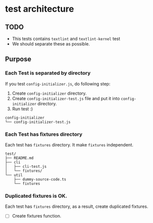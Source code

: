 # test architecture

## TODO

- This tests contains `textlint` and `textlint-kernel` test
- We should separate these as possible.

## Purpose

### Each Test is separated by directory

If you test `config-initializer.js`, do following step:

1. Create `config-initializer` directory.
2. Create `config-initializer-test.js` file and put it into `config-initializer` directory.
3. Run test :)

```
config-initializer
└── config-initializer-test.js
```

### Each Test has fixtures directory

Each test has `fixtures` directory.
It make `fixtures` independent.

```
test/
├── README.md
├── cli
│   ├── cli-test.js
│   └── fixtures/
└── util
    ├── dummy-source-code.ts
    └── fixtures
```

### Duplicated fixtures is OK.

Each test has `fixtures` directory, as a result, create duplicated fixtures.

- [ ] Create fixtures function.

